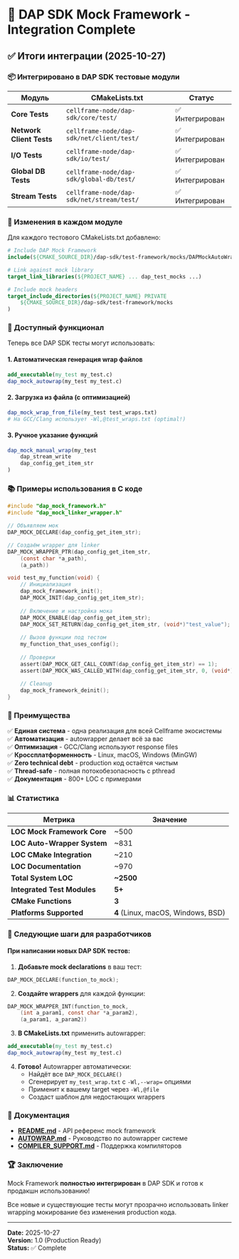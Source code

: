 # 🎉 DAP SDK Mock Framework - Integration Complete

## ✅ Итоги интеграции (2025-10-27)

### 📦 Интегрировано в DAP SDK тестовые модули

| Модуль | CMakeLists.txt | Статус |
|--------|---------------|--------|
| **Core Tests** | `cellframe-node/dap-sdk/core/test/` | ✅ Интегрирован |
| **Network Client Tests** | `cellframe-node/dap-sdk/net/client/test/` | ✅ Интегрирован |
| **I/O Tests** | `cellframe-node/dap-sdk/io/test/` | ✅ Интегрирован |
| **Global DB Tests** | `cellframe-node/dap-sdk/global-db/test/` | ✅ Интегрирован |
| **Stream Tests** | `cellframe-node/dap-sdk/net/stream/test/` | ✅ Интегрирован |

### 🔧 Изменения в каждом модуле

Для каждого тестового CMakeLists.txt добавлено:

```cmake
# Include DAP Mock Framework
include(${CMAKE_SOURCE_DIR}/dap-sdk/test-framework/mocks/DAPMockAutoWrap.cmake)

# Link against mock library
target_link_libraries(${PROJECT_NAME} ... dap_test_mocks ...)

# Include mock headers
target_include_directories(${PROJECT_NAME} PRIVATE
    ${CMAKE_SOURCE_DIR}/dap-sdk/test-framework/mocks
)
```

### 🚀 Доступный функционал

Теперь все DAP SDK тесты могут использовать:

#### 1. **Автоматическая генерация wrap файлов**
```cmake
add_executable(my_test my_test.c)
dap_mock_autowrap(my_test my_test.c)
```

#### 2. **Загрузка из файла (с оптимизацией)**
```cmake
dap_mock_wrap_from_file(my_test test_wraps.txt)
# На GCC/Clang использует -Wl,@test_wraps.txt (optimal!)
```

#### 3. **Ручное указание функций**
```cmake
dap_mock_manual_wrap(my_test
    dap_stream_write
    dap_config_get_item_str
)
```

### 📚 Примеры использования в C коде

```c
#include "dap_mock_framework.h"
#include "dap_mock_linker_wrapper.h"

// Объявляем мок
DAP_MOCK_DECLARE(dap_config_get_item_str);

// Создаём wrapper для linker
DAP_MOCK_WRAPPER_PTR(dap_config_get_item_str,
    (const char *a_path),
    (a_path))

void test_my_function(void) {
    // Инициализация
    dap_mock_framework_init();
    DAP_MOCK_INIT(dap_config_get_item_str);
    
    // Включение и настройка мока
    DAP_MOCK_ENABLE(dap_config_get_item_str);
    DAP_MOCK_SET_RETURN(dap_config_get_item_str, (void*)"test_value");
    
    // Вызов функции под тестом
    my_function_that_uses_config();
    
    // Проверки
    assert(DAP_MOCK_GET_CALL_COUNT(dap_config_get_item_str) == 1);
    assert(DAP_MOCK_WAS_CALLED_WITH(dap_config_get_item_str, 0, (void*)"/test/path"));
    
    // Cleanup
    dap_mock_framework_deinit();
}
```

### 🎯 Преимущества

✅ **Единая система** - одна реализация для всей Cellframe экосистемы  
✅ **Автоматизация** - autowrapper делает всё за вас  
✅ **Оптимизация** - GCC/Clang используют response files  
✅ **Кроссплатформенность** - Linux, macOS, Windows (MinGW)  
✅ **Zero technical debt** - production код остаётся чистым  
✅ **Thread-safe** - полная потокобезопасность с pthread  
✅ **Документация** - 800+ LOC с примерами  

### 📊 Статистика

| Метрика | Значение |
|---------|----------|
| **LOC Mock Framework Core** | ~500 |
| **LOC Auto-Wrapper System** | ~831 |
| **LOC CMake Integration** | ~210 |
| **LOC Documentation** | ~970 |
| **Total System LOC** | **~2500** |
| **Integrated Test Modules** | **5+** |
| **CMake Functions** | **3** |
| **Platforms Supported** | **4** (Linux, macOS, Windows, BSD) |

### 🔮 Следующие шаги для разработчиков

#### При написании новых DAP SDK тестов:

1. **Добавьте mock declarations** в ваш тест:
```c
DAP_MOCK_DECLARE(function_to_mock);
```

2. **Создайте wrappers** для каждой функции:
```c
DAP_MOCK_WRAPPER_INT(function_to_mock,
    (int a_param1, const char *a_param2),
    (a_param1, a_param2))
```

3. **В CMakeLists.txt** применить autowrapper:
```cmake
add_executable(my_test my_test.c)
dap_mock_autowrap(my_test my_test.c)
```

4. **Готово!** Autowrapper автоматически:
   - Найдёт все `DAP_MOCK_DECLARE()`
   - Сгенерирует `my_test_wrap.txt` с `-Wl,--wrap=` опциями
   - Применит к вашему target через `-Wl,@file`
   - Создаст шаблон для недостающих wrappers

### 📖 Документация

- **[README.md](README.md)** - API референс mock framework
- **[AUTOWRAP.md](AUTOWRAP.md)** - Руководство по autowrapper системе
- **[COMPILER_SUPPORT.md](COMPILER_SUPPORT.md)** - Поддержка компиляторов

### 🏆 Заключение

Mock Framework **полностью интегрирован** в DAP SDK и готов к продакшн использованию!

Все новые и существующие тесты могут прозрачно использовать linker wrapping мокирование без изменения production кода.

---

**Date:** 2025-10-27  
**Version:** 1.0 (Production Ready)  
**Status:** ✅ Complete
